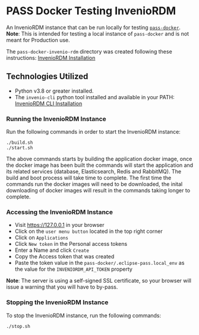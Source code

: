# PASS Docker Testing InvenioRDM

An InvenioRDM instance that can be run locally for testing [`pass-docker`](./README.md). **Note**: This is intended for testing a local instance of `pass-docker` and is not meant for Production use.

The `pass-docker-invenio-rdm` directory was created following these instructions: [InvenioRDM Installation](https://inveniordm.docs.cern.ch/install/)


## Technologies Utilized
* Python v3.8 or greater installed.
* The `invenio-cli` python tool installed and available in your PATH: [InvenioRDM CLI Installation](https://inveniordm.docs.cern.ch/install/cli/) 


### Running the InvenioRDM Instance 

Run the following commands in order to start the InvenioRDM instance:

```console
./build.sh
./start.sh
```

The above commands starts by building the application docker image, once the docker image has been built the commands will start the application and its related services (database, Elasticsearch, Redis and RabbitMQ). The build and boot process will take time to complete. The first time the commands run the docker images will need to be downloaded, the inital downloading of docker images will result in the commands taking longer to complete.


### Accessing the InvenioRDM Instance 

* Visit https://127.0.0.1 in your browser
* Click on the `user menu button` located in the top right corner 
* Click on `Applications`
* Click `New token` in the Personal access tokens
* Enter a Name and click `Create`
* Copy the Access token that was created
* Paste the token value in the `pass-docker/.eclipse-pass.local_env` as the value for the `INVENIORDM_API_TOKEN` property

**Note**: The server is using a self-signed SSL certificate, so your browser
will issue a warning that you will have to by-pass.


### Stopping the InvenioRDM Instance

To stop the InvenioRDM instance, run the following commands:

```console
./stop.sh
```
